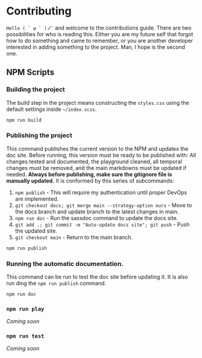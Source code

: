 # Contributing

``Hello ( ´ ω ` )ノﾞ`` and welcome to the contributions guide. There are two possibilities for who is reading this. Either you are my future self that forgot how to do something and came to remember, or you are another developer interested in adding something to the project. Man, I hope is the second one.

## NPM Scripts

### Building the project
The build step in the project means constructing the  `styles.css` using the default settings inside `~/index.scss`.
```bash
npm run build
```

### Publishing the project
This command publishes the current version to the NPM and updates the doc site. Before running, this version must be ready to be published with: All changes tested and documented, the playground cleaned, all temporal changes must be removed, and the main markdowns must be updated if needed. **Always before publishing, make sure the gitignore file is manually updated.** It is conformed by this series of subcommands: 

1. `npm publish` - This will require my authentication until proper DevOps are implemented.
2. `git checkout docs; git merge main --strategy-option ours` - Move to the docs branch and update branch to the latest changes in main.
3. `npm run doc` - Run the sassdoc command to update the docs site.
4. `git add .; git commit -m "Auto-update docs site"; git push` - Push the updated site.
5. `git checkout main` - Return to the main branch.
```bash
npm run publish
```

### Running the automatic documentation.
This command can be run to test the doc site before updating it. It is also run ding the `npm run publish` command.
```bash
npm run doc
```

### `npm run play`
*Coming soon*

### `npm run test`
*Coming soon*